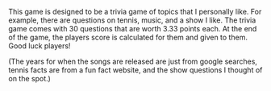 This game is designed to be a trivia game of topics that I personally like. For example, there are questions on tennis, music,
and a show I like. The trivia game comes with 30 questions that are worth 3.33 points each. At the end of the game, the players score is
calculated for them and given to them. Good luck players!


(The years for when the songs are released are just from google searches, tennis facts are from a fun fact website, and the show questions I thought of on the spot.)
